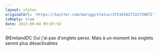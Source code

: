 ```yaml
---
layout: status
originalUrl: 'https://twitter.com/marcgg/status/375183427332739072'
isReply: true
date: 2013-09-04 09:07:54
---
```


@EmilandDC Oui j'ai pas d'onglets perso. Mais à un moment les onglets seront plus désactivables
